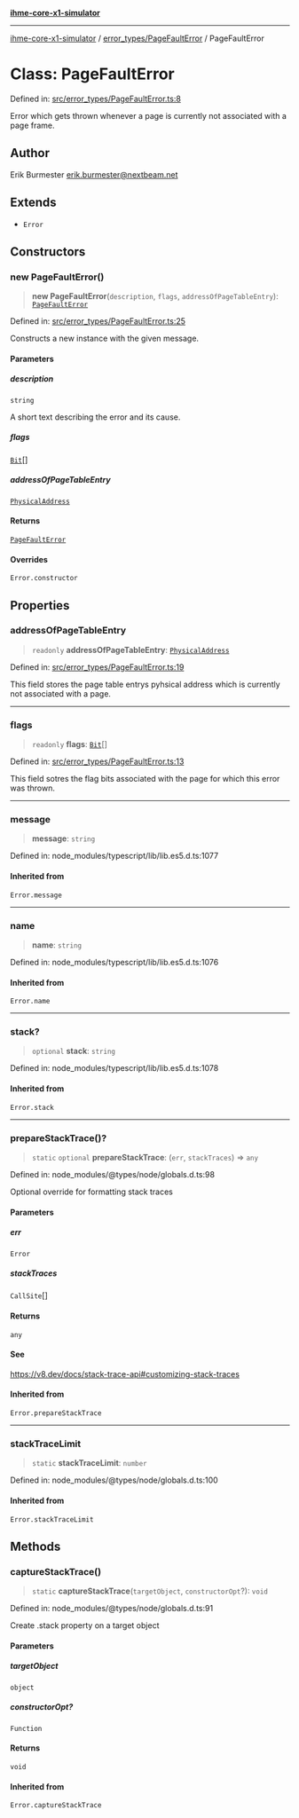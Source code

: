 [**ihme-core-x1-simulator**](../../../README.md)

***

[ihme-core-x1-simulator](../../../modules.md) / [error\_types/PageFaultError](../README.md) / PageFaultError

# Class: PageFaultError

Defined in: [src/error\_types/PageFaultError.ts:8](https://github.com/ProgrammIt/CPU-Simulator/blob/e2e026db90406d6486eead3a66922074c98b6175/src/error_types/PageFaultError.ts#L8)

Error which gets thrown whenever a page is currently not associated with a page frame.

## Author

Erik Burmester <erik.burmester@nextbeam.net>

## Extends

- `Error`

## Constructors

### new PageFaultError()

> **new PageFaultError**(`description`, `flags`, `addressOfPageTableEntry`): [`PageFaultError`](PageFaultError.md)

Defined in: [src/error\_types/PageFaultError.ts:25](https://github.com/ProgrammIt/CPU-Simulator/blob/e2e026db90406d6486eead3a66922074c98b6175/src/error_types/PageFaultError.ts#L25)

Constructs a new instance with the given message.

#### Parameters

##### description

`string`

A short text describing the error and its cause.

##### flags

[`Bit`](../../../binary_types/Bit/type-aliases/Bit.md)[]

##### addressOfPageTableEntry

[`PhysicalAddress`](../../../binary_types/PhysicalAddress/classes/PhysicalAddress.md)

#### Returns

[`PageFaultError`](PageFaultError.md)

#### Overrides

`Error.constructor`

## Properties

### addressOfPageTableEntry

> `readonly` **addressOfPageTableEntry**: [`PhysicalAddress`](../../../binary_types/PhysicalAddress/classes/PhysicalAddress.md)

Defined in: [src/error\_types/PageFaultError.ts:19](https://github.com/ProgrammIt/CPU-Simulator/blob/e2e026db90406d6486eead3a66922074c98b6175/src/error_types/PageFaultError.ts#L19)

This field stores the page table entrys pyhsical address which
is currently not associated with a page.

***

### flags

> `readonly` **flags**: [`Bit`](../../../binary_types/Bit/type-aliases/Bit.md)[]

Defined in: [src/error\_types/PageFaultError.ts:13](https://github.com/ProgrammIt/CPU-Simulator/blob/e2e026db90406d6486eead3a66922074c98b6175/src/error_types/PageFaultError.ts#L13)

This field sotres the flag bits associated with the page for
which this error was thrown.

***

### message

> **message**: `string`

Defined in: node\_modules/typescript/lib/lib.es5.d.ts:1077

#### Inherited from

`Error.message`

***

### name

> **name**: `string`

Defined in: node\_modules/typescript/lib/lib.es5.d.ts:1076

#### Inherited from

`Error.name`

***

### stack?

> `optional` **stack**: `string`

Defined in: node\_modules/typescript/lib/lib.es5.d.ts:1078

#### Inherited from

`Error.stack`

***

### prepareStackTrace()?

> `static` `optional` **prepareStackTrace**: (`err`, `stackTraces`) => `any`

Defined in: node\_modules/@types/node/globals.d.ts:98

Optional override for formatting stack traces

#### Parameters

##### err

`Error`

##### stackTraces

`CallSite`[]

#### Returns

`any`

#### See

https://v8.dev/docs/stack-trace-api#customizing-stack-traces

#### Inherited from

`Error.prepareStackTrace`

***

### stackTraceLimit

> `static` **stackTraceLimit**: `number`

Defined in: node\_modules/@types/node/globals.d.ts:100

#### Inherited from

`Error.stackTraceLimit`

## Methods

### captureStackTrace()

> `static` **captureStackTrace**(`targetObject`, `constructorOpt`?): `void`

Defined in: node\_modules/@types/node/globals.d.ts:91

Create .stack property on a target object

#### Parameters

##### targetObject

`object`

##### constructorOpt?

`Function`

#### Returns

`void`

#### Inherited from

`Error.captureStackTrace`
